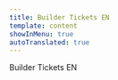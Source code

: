 ```yaml
---
title: Builder Tickets EN
template: content
showInMenu: true
autoTranslated: true
---
```


Builder Tickets EN
